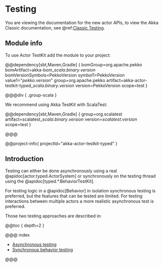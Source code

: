 # Testing

You are viewing the documentation for the new actor APIs, to view the Akka Classic documentation, see @ref:[Classic Testing](../testing.md).

## Module info

To use Actor TestKit add the module to your project:

@@dependency[sbt,Maven,Gradle] {
  bomGroup=org.apache.pekko bomArtifact=akka-bom_$scala.binary.version$ bomVersionSymbols=PekkoVersion
  symbol1=PekkoVersion
  value1="$pekko.version$"
  group=org.apache.pekko
  artifact=akka-actor-testkit-typed_$scala.binary.version$
  version=PekkoVersion
  scope=test
}

@@@div { .group-scala }

We recommend using Akka TestKit with ScalaTest:

@@dependency[sbt,Maven,Gradle] {
  group=org.scalatest
  artifact=scalatest_$scala.binary.version$
  version=$scalatest.version$
  scope=test
}

@@@

@@project-info{ projectId="akka-actor-testkit-typed" }

## Introduction

Testing can either be done asynchronously using a real @apidoc[actor.typed.ActorSystem] or synchronously on the testing thread using the
@apidoc[typed.*.BehaviorTestKit].

For testing logic in a @apidoc[Behavior] in isolation synchronous testing is preferred, but the features that can be
tested are limited. For testing interactions between multiple actors a more realistic asynchronous test is preferred.

Those two testing approaches are described in:

@@toc { depth=2 }

@@@ index

* [Asynchronous testing](testing-async.md)
* [Synchronous behavior testing](testing-sync.md)

@@@

